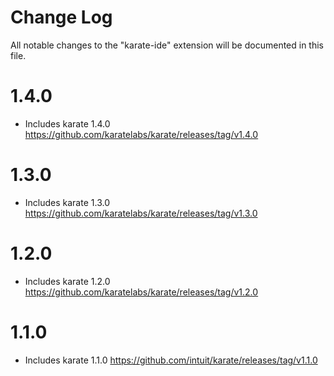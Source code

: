 # Change Log

All notable changes to the "karate-ide" extension will be documented in this file.

# 1.4.0

- Includes karate 1.4.0 https://github.com/karatelabs/karate/releases/tag/v1.4.0

# 1.3.0

- Includes karate 1.3.0 https://github.com/karatelabs/karate/releases/tag/v1.3.0

# 1.2.0

- Includes karate 1.2.0 https://github.com/karatelabs/karate/releases/tag/v1.2.0

# 1.1.0

- Includes karate 1.1.0 https://github.com/intuit/karate/releases/tag/v1.1.0
